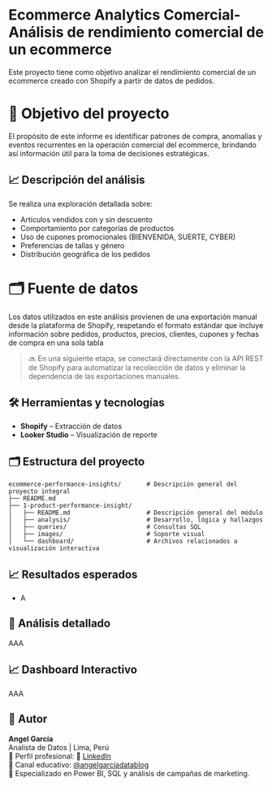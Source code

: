 # Ecommerce Analytics Comercial- Análisis de rendimiento comercial de un ecommerce

Este proyecto tiene como objetivo analizar el rendimiento comercial de un ecommerce creado con Shopify a partir de datos de pedidos.

# 🎯 Objetivo del proyecto

El propósito de este informe es identificar patrones de compra, anomalías y eventos recurrentes en la operación comercial del ecommerce, brindando así información útil para la toma de decisiones estratégicas.

## 📈 Descripción del análisis

Se realiza una exploración detallada sobre:

- Artículos vendidos con y sin descuento
- Comportamiento por categorías de productos
- Uso de cupones promocionales (BIENVENIDA, SUERTE, CYBER)
- Preferencias de tallas y género
- Distribución geográfica de los pedidos

# 🗂 Fuente de datos

Los datos utilizados en este análisis provienen de una exportación manual desde la plataforma de Shopify, respetando el formato estándar que incluye información sobre pedidos, productos, precios, clientes, cupones y fechas de compra en una sola tabla


> 🔜 En una siguiente etapa, se conectará directamente con la API REST de Shopify para automatizar la recolección de datos y eliminar la dependencia de las exportaciones manuales.

## 🛠️ Herramientas y tecnologías

- **Shopify** – Extracción de datos
- **Looker Studio** – Visualización de reporte


## 🗂️ Estructura del proyecto
```plaintext
ecommerce-performance-insights/       # Descripción general del proyecto integral
├── README.md                         
├── 1-product-performance-insight/    
│   ├── README.md                     # Descripción general del módulo
│   ├── analysis/                     # Desarrollo, lógica y hallazgos
│   ├── queries/                      # Consultas SQL
│   ├── images/                       # Soporte visual
│   └── dashboard/                    # Archivos relacionados a visualización interactiva
```

## 📈 Resultados esperados

- A


## 📓 Análisis detallado 

AAA

## 📈 Dashboard Interactivo

AAA


## 👤 Autor

**Angel García**  
Analista de Datos | Lima, Perú  
👤 Perfil profesional: 🔗 [LinkedIn](https://www.linkedin.com/in/angelgarciachanga)  
🎥 Canal educativo: [@angelgarciadatablog](https://youtube.com/@angelgarciadatablog)  
💼 Especializado en Power BI, SQL y análisis de campañas de marketing.  



